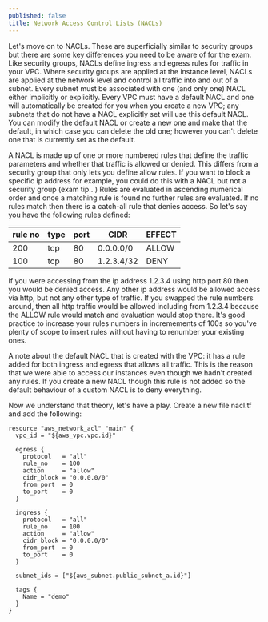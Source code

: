 ```yaml
---
published: false
title: Network Access Control Lists (NACLs)
---
```

Let's move on to NACLs. These are superficially similar to security groups but there are some key differences you need to be aware of for the exam.
Like security groups, NACLs define ingress and egress rules for traffic in your VPC. Where security groups are applied at the instance level, NACLs are applied at the network level and control all traffic into and out of a subnet. Every subnet must be associated with one (and only one) NACL either implicitly or explicitly. Every VPC must have a default NACL and one will automatically be created for you when you create a new VPC; any subnets that do not have a NACL explicitly set will use this default NACL. You can modify the default NACL or create a new one and make that the default, in which case you can delete the old one; however you can't delete one that is currently set as the default.

A NACL is made up of one or more numbered rules that define the traffic parameters and whether that traffic is allowed or denied. This differs from a security group that only lets you define allow rules. If you want to block a specific ip address for example, you could do this with a NACL but not a security group (exam tip...)
Rules are evaluated in ascending numerical order and once a matching rule is found no further rules are evaluated. If no rules match then there is a catch-all rule that denies access. So let's say you have the following rules defined:

|rule no|type|port|CIDR|EFFECT|
|-------|----|----|----|------|
|200|tcp|80|0.0.0.0/0|ALLOW|
|100|tcp|80|1.2.3.4/32|DENY|

If you were accessing from the ip address 1.2.3.4 using http port 80 then you would be denied access. Any other ip address would be allowed access via http, but not any other type of traffic. If you swapped the rule numbers around, then all http traffic would be allowed including from 1.2.3.4 because the ALLOW rule would match and evaluation would stop there.
It's good practice to increase your rules numbers in incremements of 100s so you've plenty of scope to insert rules without having to renumber your existing ones.

A note about the default NACL that is created with the VPC: it has a rule added for both ingress and egress that allows all traffic. This is the reason that we were able to access our instances even though we hadn't created any rules. If you create a new NACL though this rule is not added so the default behaviour of a custom NACL is to deny everything.

Now we understand that theory, let's have a play. Create a new file nacl.tf and add the following:

``` HCL
resource "aws_network_acl" "main" {
  vpc_id = "${aws_vpc.vpc.id}"

  egress {
    protocol   = "all"
    rule_no    = 100
    action     = "allow"
    cidr_block = "0.0.0.0/0"
    from_port  = 0
    to_port    = 0
  }

  ingress {
    protocol   = "all"
    rule_no    = 100
    action     = "allow"
    cidr_block = "0.0.0.0/0"
    from_port  = 0
    to_port    = 0
  }

  subnet_ids = ["${aws_subnet.public_subnet_a.id}"]

  tags {
    Name = "demo"
  }
}
```


